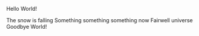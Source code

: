 Hello World!






The snow is falling
Something something something now
Fairwell universe
Goodbye World!
